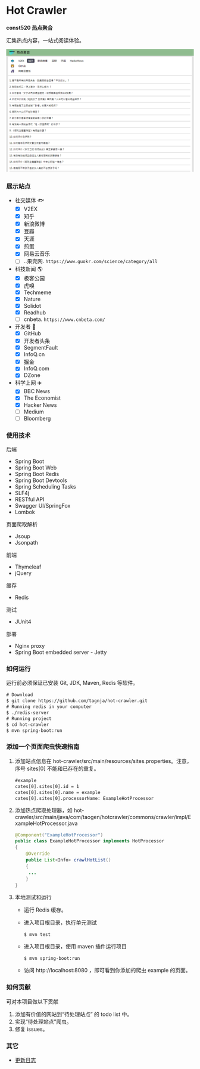 # Hot Crawler

**const520 热点聚合**

汇集热点内容，一站式阅读体验。

![网站首页图](home-page.png)

### 展示站点

- 社交媒体 🐟
  - [x] V2EX
  - [x] 知乎
  - [x] 新浪微博
  - [x] 豆瓣
  - [x] 天涯
  - [x] 煎蛋
  - [x] 网易云音乐
  - [ ] ..果壳网. `https://www.guokr.com/science/category/all`
- 科技新闻 🌎
  - [x] 极客公园
  - [x] 虎嗅
  - [x] Techmeme
  - [x] Nature
  - [x] Solidot
  - [x] Readhub
  - [ ] cnbeta. `https://www.cnbeta.com/`
- 开发者 🦁
  - [x] GitHub
  - [x] 开发者头条
  - [x] SegmentFault
  - [x] InfoQ.cn 
  - [x] 掘金
  - [x] InfoQ.com
  - [x] DZone
- 科学上网 ✈️
  - [x] BBC News
  - [x] The Economist
  - [x] Hacker News
  - [ ] Medium
  - [ ] Bloomberg

### 使用技术
后端

- Spring Boot
- Spring Boot Web
- Spring Boot Redis
- Spring Boot Devtools
- Spring Scheduling Tasks
- SLF4j
- RESTful API
- Swagger UI/SpringFox
- Lombok

页面爬取解析
- Jsoup
- Jsonpath

前端

- Thymeleaf
- jQuery

缓存
- Redis

测试
- JUnit4

部署

- Nginx proxy
- Spring Boot embedded server - Jetty

### 如何运行
运行前必须保证已安装 Git, JDK, Maven, Redis 等软件。

```shell
# Download
$ git clone https://github.com/tagnja/hot-crawler.git
# Running redis in your computer
$ ./redis-server
# Running project
$ cd hot-crawler
$ mvn spring-boot:run
```

### 添加一个页面爬虫快速指南

1. 添加站点信息在 hot-crawler/src/main/resources/sites.properties。注意，序号 sites[0] 不能和已存在的重复。

   ```
   #example
   cates[0].sites[0].id = 1
   cates[0].sites[0].name = example
   cates[0].sites[0].processorName: ExampleHotProcessor
   ```
   
2. 添加热点爬取处理器，如 hot-crawler/src/main/java/com/taogen/hotcrawler/commons/crawler/impl/ExampleHotProcessor.java

   ```java
   @Component("ExampleHotProcessor")
   public class ExampleHotProcessor implements HotProcessor
   {
       @Override
       public List<Info> crawlHotList() 
       {
       	...
       }
   }
   ```

3. 本地测试和运行

   - 运行 Redis 缓存。

   - 进入项目根目录，执行单元测试

     ```
     $ mvn test
     ```

   - 进入项目根目录，使用 maven 插件运行项目

     ```
     $ mvn spring-boot:run
     ```

   - 访问 http://localhost:8080 ，即可看到你添加的爬虫 example 的页面。

### 如何贡献

可对本项目做以下贡献

1. 添加有价值的网站到“待处理站点” 的 todo list 中。
2. 实现“待处理站点”爬虫。
3. 修复 issues。

### 其它

- [更新日志](update_log.md) 
